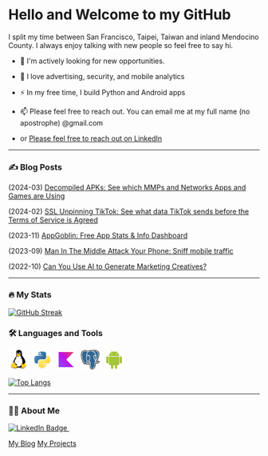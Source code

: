 # Hello and Welcome to my GitHub

I split my time between San Francisco, Taipei, Taiwan and inland Mendocino County. I always enjoy talking with new people so feel free to say hi.

- :telescope: I'm actively looking for new opportunities.

- :seedling: I love advertising, security, and mobile analytics

- :zap: In my free time, I build Python and Android apps

- :mailbox: Please feel free to reach out. You can email me at my full name (no apostrophe) @gmail.com
-   or [Please feel free to reach out on LinkedIn](https://linkedin.com/in/jamesoclaire)


---


### :writing_hand: Blog Posts

(2024-03) [Decompiled APKs: See which MMPs and Networks Apps and Games are Using](https://jamesoclaire.com/2024/03/25/see-which-mmps-and-networks-apps-and-games-are-using/)

(2024-02) [SSL Unpinning TikTok: See what data TikTok sends before the Terms of Service is Agreed](https://jamesoclaire.com/2024/02/02/what-data-does-tiktok-send-out-before-terms-of-service/)

(2023-11) [AppGoblin: Free App Stats & Info Dashboard](https://jamesoclaire.com/2023/11/07/appgoblin-free-app-stats-info/)

(2023-09) [Man In The Middle Attack Your Phone: Sniff mobile traffic](https://jamesoclaire.com/2023/09/08/how-to-see-traffic-from-your-android-device/)

(2022-10) [Can You Use AI to Generate Marketing Creatives?](https://jamesoclaire.com/2022/10/03/generating-ads-with-stable-diffusion/)

---

### :fire: My Stats
[![GitHub Streak](http://github-readme-streak-stats.herokuapp.com?user=ddxv&theme=dark&background=000000)](https://git.io/streak-stats)


### :hammer_and_wrench: Languages and Tools
<div>
<img src="https://github.com/devicons/devicon/blob/master/icons/linux/linux-original.svg" title="Linux" alt="Linux" width="40" height="40"/>&nbsp;
<img src="https://github.com/devicons/devicon/blob/master/icons/python/python-original.svg" title="Python" alt="Python" width="40" height="40"/>&nbsp;
<img src="https://github.com/devicons/devicon/blob/master/icons/kotlin/kotlin-original.svg" title="Kotlin" alt="Kotlin" width="40" height="40"/>&nbsp;
<img src="https://github.com/devicons/devicon/blob/master/icons/postgresql/postgresql-original.svg" title="PostgreSQL" alt="PostgreSQL" width="40" height="40"/>&nbsp;
<img src="https://github.com/devicons/devicon/blob/master/icons/android/android-original.svg" title="Android" alt="Android" width="40" height="40"/>&nbsp;

</div>


[![Top Langs](https://github-readme-stats.vercel.app/api/top-langs/?username=ddxv&layout=compact&theme=vision-friendly-dark)](https://github.com/anuraghazra/github-readme-stats)


---



### :man_technologist: About Me

  <div id="badges">
    <a href="https://linkedin.com/in/jamesoclaire">
      <img src="https://img.shields.io/badge/LinkedIn-blue?style=for-the-badge&logo=linkedin&logoColor=white" alt="LinkedIn Badge"/>
    </a>
      <img src="https://komarev.com/ghpvc/?username=ddxv&style=flat-square&color=blue" alt=""/>
  </div>
  
[My Blog](https://jamesoclaire.com/)
[My Projects](https://jamesoclaire.com/portfolio)


